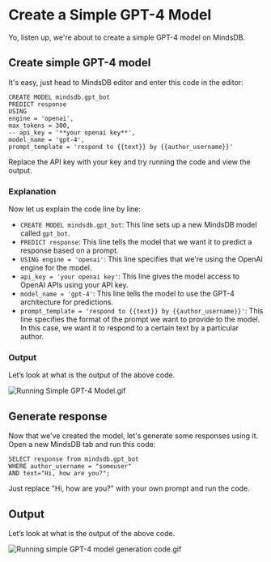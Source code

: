 # Create a Simple GPT-4 Model

Yo, listen up, we're about to create a simple GPT-4 model on MindsDB. 

## Create simple GPT-4 model

It's easy, just head to MindsDB editor and enter this code in the editor:

```
CREATE MODEL mindsdb.gpt_bot
PREDICT response
USING
engine = 'openai',
max_tokens = 300,
-- api_key = '**your openai key**',
model_name = 'gpt-4',
prompt_template = 'respond to {{text}} by {{author_username}}'
```

Replace the API key with your key and try running the code and view the output.

### Explanation

Now let us explain the code line by line:

- `CREATE MODEL mindsdb.gpt_bot`: This line sets up a new MindsDB model called `gpt_bot`.
- `PREDICT response`: This line tells the model that we want it to predict a response based on a prompt.
- `USING engine = 'openai'`: This line specifies that we're using the OpenAI engine for the model.
- `api_key = 'your openai key'`: This line gives the model access to OpenAI APIs using your API key.
- `model_name = 'gpt-4'`: This line tells the model to use the GPT-4 architecture for predictions.
- `prompt_template = 'respond to {{text}} by {{author_username}}'`: This line specifies the format of the prompt we want to provide to the model. In this case, we want it to respond to a certain text by a particular author.

### Output

Let’s look at what is the output of the above code.

![Running Simple GPT-4 Model.gif](https://github.com/0xmetaschool/Learning-Projects/blob/main/Build%20a%20YeBot%20with%20OpenAI%20API/3.%20Let%E2%80%99s%20Build%20Some%20Dope%20Shit/Create%20a%20Simple%20GPT-4%20Model%20492b4760fb32466a8d50a15230f651c9/Running_Simple_GPT-4_Model.gif)

## Generate response

Now that we've created the model, let's generate some responses using it. Open a new MindsDB tab and run this code:

```
SELECT response from mindsdb.gpt_bot
WHERE author_username = "someuser"
AND text="Hi, how are you?";
```

Just replace "Hi, how are you?" with your own prompt and run the code.

## Output

Let’s look at what is the output of the above code.

![Running simple GPT-4 model generation code.gif](Create%20a%20Simple%20GPT-4%20Model%20492b4760fb32466a8d50a15230f651c9/Running_simple_GPT-4_model_generation_code.gif)
